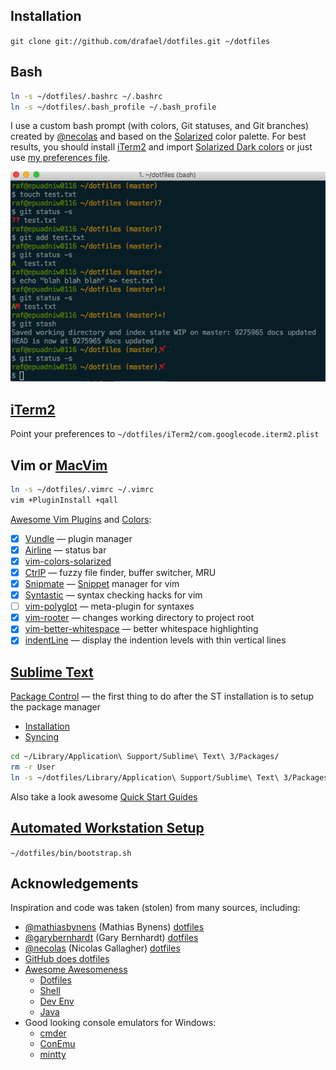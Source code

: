 ## Installation

`git clone git://github.com/drafael/dotfiles.git ~/dotfiles`

## Bash

```bash
ln -s ~/dotfiles/.bashrc ~/.bashrc
ln -s ~/dotfiles/.bash_profile ~/.bash_profile
```
I use a custom bash prompt (with colors, Git statuses, and Git branches)
created by [@necolas](https://github.com/necolas) and based on the [Solarized](http://ethanschoonover.com/solarized) color palette. For best results, you should install
[iTerm2](http://iterm2.com) and import [Solarized Dark colors](https://github.com/altercation/solarized/tree/master/iterm2-colors-solarized)
or just use [my preferences file](https://github.com/drafael/dotfiles#iterm2).

![Screenshot:](https://github.com/drafael/dotfiles/raw/master/share/custom-bash-prompt.png)

## [iTerm2](http://iterm2.com)

Point your preferences to `~/dotfiles/iTerm2/com.googlecode.iterm2.plist`

## Vim or [MacVim](http://macvim-dev.github.io/macvim)

```bash
ln -s ~/dotfiles/.vimrc ~/.vimrc
vim +PluginInstall +qall
```
[Awesome Vim Plugins](http://vimawesome.com/) and [Colors](http://vimcolors.com/):
  - [x] [Vundle](https://github.com/VundleVim/Vundle.vim) — plugin manager
  - [x] [Airline](https://github.com/vim-airline/vim-airline) — status bar
  - [x] [vim-colors-solarized](https://github.com/altercation/vim-colors-solarized)
  - [x] [CtrlP](https://github.com/ctrlpvim/ctrlp.vim) — fuzzy file finder, buffer switcher, MRU
  - [x] [Snipmate](https://github.com/garbas/vim-snipmate) — [Snippet](https://github.com/honza/vim-snippets) manager for vim
  - [x] [Syntastic](https://github.com/vim-syntastic/syntastic) — syntax checking hacks for vim
  - [ ] [vim-polyglot](https://github.com/sheerun/vim-polyglot) — meta-plugin for syntaxes
  - [x] [vim-rooter](https://github.com/airblade/vim-rooter) — changes working directory to project root
  - [x] [vim-better-whitespace](https://github.com/ntpeters/vim-better-whitespace) — better whitespace highlighting
  - [x] [indentLine](https://github.com/Yggdroot/indentLine) — display the indention levels with thin vertical lines

## [Sublime Text](https://www.sublimetext.com/)

[Package Control](https://packagecontrol.io/) — the first thing to do after the ST installation is to setup the package manager
  - [Installation](https://packagecontrol.io/installation)
  - [Syncing](https://packagecontrol.io/docs/syncing)
```bash
cd ~/Library/Application\ Support/Sublime\ Text\ 3/Packages/
rm -r User
ln -s ~/dotfiles/Library/Application\ Support/Sublime\ Text\ 3/Packages/User/
```
Also take a look awesome [Quick Start Guides](https://github.com/dreikanter/sublime-bookmarks)

## [Automated Workstation Setup](https://github.com/drafael/osx-bootstrap)

`~/dotfiles/bin/bootstrap.sh`

## Acknowledgements

Inspiration and code was taken (stolen) from many sources, including:
* [@mathiasbynens](https://github.com/mathiasbynens) (Mathias Bynens) [dotfiles](https://github.com/mathiasbynens/dotfiles)
* [@garybernhardt](https://github.com/garybernhardt) (Gary Bernhardt) [dotfiles](https://github.com/garybernhardt/dotfiles)
* [@necolas](https://github.com/necolas) (Nicolas Gallagher) [dotfiles](https://github.com/necolas/dotfiles)
* [GitHub does dotfiles](https://dotfiles.github.io/)
* [Awesome Awesomeness](https://github.com/bayandin/awesome-awesomeness)
  - [Dotfiles](https://github.com/webpro/awesome-dotfiles)
  - [Shell](https://github.com/alebcay/awesome-shell)
  - [Dev Env](https://github.com/jondot/awesome-devenv)
  - [Java](https://github.com/akullpp/awesome-java)
* Good looking console emulators for Windows:
  - [cmder](http://cmder.net/)
  - [ConEmu](https://conemu.github.io/)
  - [mintty](http://mintty.github.io/)

